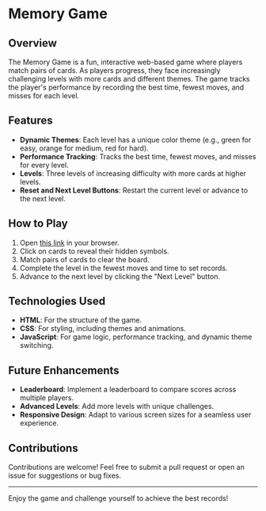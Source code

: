 # Memory Game

## Overview
The Memory Game is a fun, interactive web-based game where players match pairs of cards. As players progress, they face increasingly challenging levels with more cards and different themes. The game tracks the player's performance by recording the best time, fewest moves, and misses for each level.

## Features
- **Dynamic Themes**: Each level has a unique color theme (e.g., green for easy, orange for medium, red for hard).
- **Performance Tracking**: Tracks the best time, fewest moves, and misses for every level.
- **Levels**: Three levels of increasing difficulty with more cards at higher levels.
- **Reset and Next Level Buttons**: Restart the current level or advance to the next level.

## How to Play
1. Open [this link](https://memory-game-nu-sepia.vercel.app/) in your browser.
2. Click on cards to reveal their hidden symbols.
3. Match pairs of cards to clear the board.
4. Complete the level in the fewest moves and time to set records.
5. Advance to the next level by clicking the "Next Level" button.

## Technologies Used
- **HTML**: For the structure of the game.
- **CSS**: For styling, including themes and animations.
- **JavaScript**: For game logic, performance tracking, and dynamic theme switching.

## Future Enhancements
- **Leaderboard**: Implement a leaderboard to compare scores across multiple players.
- **Advanced Levels**: Add more levels with unique challenges.
- **Responsive Design**: Adapt to various screen sizes for a seamless user experience.

## Contributions
Contributions are welcome! Feel free to submit a pull request or open an issue for suggestions or bug fixes.

---

Enjoy the game and challenge yourself to achieve the best records!

